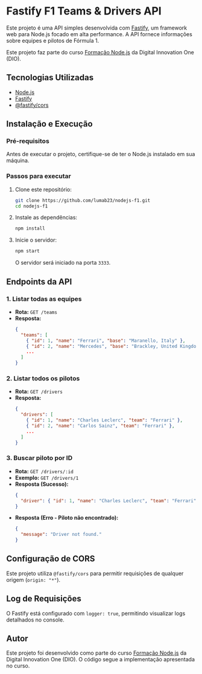 # Fastify F1 Teams & Drivers API

Este projeto é uma API simples desenvolvida com [Fastify](https://www.fastify.io/), um framework web para Node.js focado em alta performance. A API fornece informações sobre equipes e pilotos de Fórmula 1.

Este projeto faz parte do curso [Formação Node.js](https://github.com/digitalinnovationone/formacao-nodejs) da Digital Innovation One (DIO).

## Tecnologias Utilizadas
- [Node.js](https://nodejs.org/)
- [Fastify](https://www.fastify.io/)
- [@fastify/cors](https://www.npmjs.com/package/@fastify/cors)

## Instalação e Execução

### Pré-requisitos
Antes de executar o projeto, certifique-se de ter o Node.js instalado em sua máquina.

### Passos para executar
1. Clone este repositório:
   ```bash
   git clone https://github.com/lumab23/nodejs-f1.git
   cd nodejs-f1
   ```
2. Instale as dependências:
   ```bash
   npm install
   ```
3. Inicie o servidor:
   ```bash
   npm start
   ```
   O servidor será iniciado na porta `3333`.

## Endpoints da API

### 1. Listar todas as equipes
- **Rota:** `GET /teams`
- **Resposta:**
  ```json
  {
    "teams": [
      { "id": 1, "name": "Ferrari", "base": "Maranello, Italy" },
      { "id": 2, "name": "Mercedes", "base": "Brackley, United Kingdom" },
      ...
    ]
  }
  ```

### 2. Listar todos os pilotos
- **Rota:** `GET /drivers`
- **Resposta:**
  ```json
  {
    "drivers": [
      { "id": 1, "name": "Charles Leclerc", "team": "Ferrari" },
      { "id": 2, "name": "Carlos Sainz", "team": "Ferrari" },
      ...
    ]
  }
  ```

### 3. Buscar piloto por ID
- **Rota:** `GET /drivers/:id`
- **Exemplo:** `GET /drivers/1`
- **Resposta (Sucesso):**
  ```json
  {
    "driver": { "id": 1, "name": "Charles Leclerc", "team": "Ferrari" }
  }
  ```
- **Resposta (Erro - Piloto não encontrado):**
  ```json
  {
    "message": "Driver not found."
  }
  ```

## Configuração de CORS
Este projeto utiliza `@fastify/cors` para permitir requisições de qualquer origem (`origin: "*"`).

## Log de Requisições
O Fastify está configurado com `logger: true`, permitindo visualizar logs detalhados no console.

## Autor
Este projeto foi desenvolvido como parte do curso [Formação Node.js](https://github.com/digitalinnovationone/formacao-nodejs) da Digital Innovation One (DIO). O código segue a implementação apresentada no curso.


